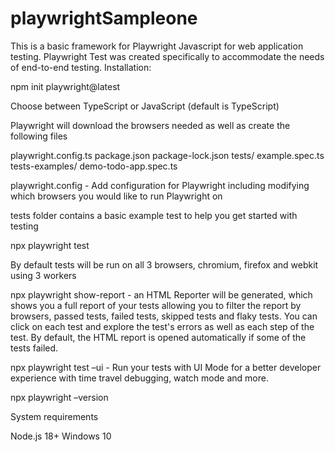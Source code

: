 # playwrightSampleone
This is a basic framework for Playwright Javascript for web application testing. Playwright Test was created specifically to accommodate the needs of end-to-end testing. 
Installation: 

npm init playwright@latest 

Choose between TypeScript or JavaScript (default is TypeScript) 

Playwright will download the browsers needed as well as create the following files 

playwright.config.ts 
package.json 
package-lock.json 
tests/ 
 example.spec.ts 
tests-examples/ 
 demo-todo-app.spec.ts 

playwright.config  - Add configuration for Playwright including modifying which browsers you would like to run Playwright on 

tests folder contains a basic example test to help you get started with testing 

npx playwright test  

By default tests will be run on all 3 browsers, chromium, firefox and webkit using 3 workers 

npx playwright show-report - an HTML Reporter will be generated, which shows you a full report of your tests allowing you to filter the report by browsers, passed tests, failed tests, skipped tests and flaky tests. You can click on each test and explore the test's errors as well as each step of the test. By default, the HTML report is opened automatically if some of the tests failed. 

npx playwright test –ui - Run your tests with UI Mode for a better developer experience with time travel debugging, watch mode and more. 

npx playwright –version 

System requirements 

Node.js 18+     Windows 10 
